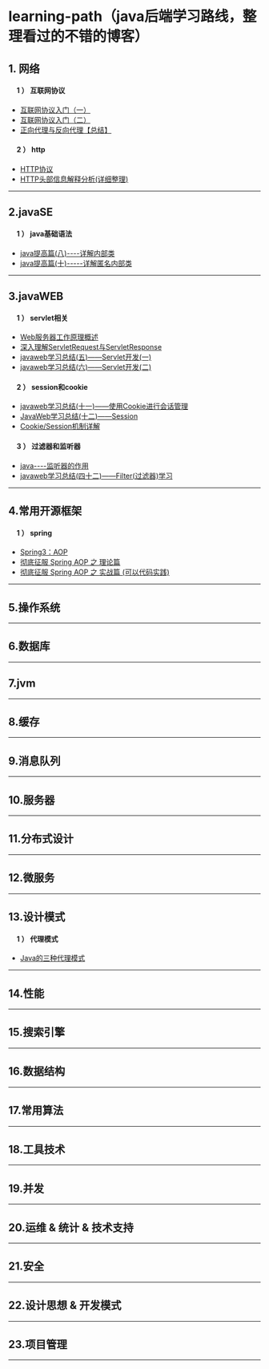 ﻿# learning-path（java后端学习路线，整理看过的不错的博客）

## 1. 网络
#### &nbsp;&nbsp;&nbsp;&nbsp; 1 ） 互联网协议
* [互联网协议入门（一）](http://www.ruanyifeng.com/blog/2012/05/internet_protocol_suite_part_i.html)<br>
* [互联网协议入门（二）](http://www.ruanyifeng.com/blog/2012/06/internet_protocol_suite_part_ii.html)<br>
* [正向代理与反向代理【总结】](https://www.cnblogs.com/Anker/p/6056540.html)<br>

#### &nbsp;&nbsp;&nbsp;&nbsp; 2 ） http
* [HTTP协议](https://www.cnblogs.com/master-song/p/8820244.html)<br>
* [HTTP头部信息解释分析(详细整理)](https://www.cnblogs.com/jiangxiaobo/p/5499488.html)<br>

<hr>

## 2.javaSE
#### &nbsp;&nbsp;&nbsp;&nbsp; 1 ） java基础语法
* [java提高篇(八)----详解内部类](https://www.cnblogs.com/chenssy/p/3388487.html)<br>
* [java提高篇(十)-----详解匿名内部类 ](http://www.cnblogs.com/chenssy/p/3390871.html)<br>


<hr>

## 3.javaWEB
#### &nbsp;&nbsp;&nbsp;&nbsp; 1 ） servlet相关
* [Web服务器工作原理概述](http://www.importnew.com/15020.html)<br>
* [深入理解ServletRequest与ServletResponse](http://lavasoft.blog.51cto.com/62575/275586/)<br>
* [javaweb学习总结(五)——Servlet开发(一)](https://www.cnblogs.com/xdp-gacl/p/3760336.html)<br>
* [javaweb学习总结(六)——Servlet开发(二)](http://www.cnblogs.com/xdp-gacl/p/3763559.html)<br>

#### &nbsp;&nbsp;&nbsp;&nbsp; 2 ） session和cookie
* [javaweb学习总结(十一)——使用Cookie进行会话管理](http://www.cnblogs.com/xdp-gacl/p/3803033.html)<br>
* [JavaWeb学习总结(十二)——Session](http://www.cnblogs.com/xdp-gacl/p/3855702.html)<br>
* [Cookie/Session机制详解](https://blog.csdn.net/fangaoxin/article/details/6952954/)<br>

#### &nbsp;&nbsp;&nbsp;&nbsp; 3 ） 过滤器和监听器
* [java----监听器的作用](https://www.cnblogs.com/w-wfy/p/6425357.html)<br>
* [javaweb学习总结(四十二)——Filter(过滤器)学习](http://www.cnblogs.com/xdp-gacl/p/3948353.html)<br>

<hr>

## 4.常用开源框架
#### &nbsp;&nbsp;&nbsp;&nbsp; 1 ） spring
* [Spring3：AOP ](http://www.cnblogs.com/xrq730/p/4919025.html)<br>
* [彻底征服 Spring AOP 之 理论篇](https://segmentfault.com/a/1190000007469968)<br>
* [彻底征服 Spring AOP 之 实战篇    (可以代码实践)](https://segmentfault.com/a/1190000007469982)<br>

<hr>

## 5.操作系统

<hr>

## 6.数据库

<hr>

## 7.jvm

<hr>

## 8.缓存

<hr>

## 9.消息队列

<hr>

## 10.服务器

<hr>

## 11.分布式设计

<hr>

## 12.微服务

<hr>

## 13.设计模式
#### &nbsp;&nbsp;&nbsp;&nbsp; 1 ） 代理模式
* [Java的三种代理模式](https://www.cnblogs.com/cenyu/p/6289209.html)<br>

<hr>

## 14.性能

<hr>

## 15.搜索引擎

<hr>

## 16.数据结构

<hr>

## 17.常用算法

<hr>

## 18.工具技术

<hr>

## 19.并发

<hr>

## 20.运维 & 统计 & 技术支持

<hr>

## 21.安全

<hr>

## 22.设计思想 & 开发模式

<hr>

## 23.项目管理

<hr>
